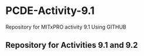 # PCDE-Activity-9.1
Repository for MITxPRO activity 9.1 Using GITHUB

## Repository for Activities 9.1 and 9.2
